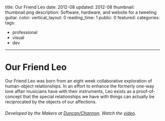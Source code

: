 title: Our Friend Leo
date: 2012-08
updated: 2012-08
thumbnail: thumbnail.png
description: Software, hardware, and website for a tweeting guitar.
color:
vertical_layout: 0
reading_time: 1
public: 0
featured:
categories:
tags:
- professional
- visual
- dev
---

# Our Friend Leo

<span class="lead-in">Our Friend Leo</span> was born from an eight week collaborative exploration of human-object relationships. In an effort to enhance the formerly one-way love affair musicians have with their instruments, Leo exists as a proof-of-concept that the special relationships we have with things can actually be reciprocated by the objects of our affections.

###### Developed by the Makers at [Duncan/Channon](http://www.duncanchannon.com/). Watch the [video](http://player.vimeo.com/video/46912648).

<img class="wide bordered rounded" src="website.png" alt="">
